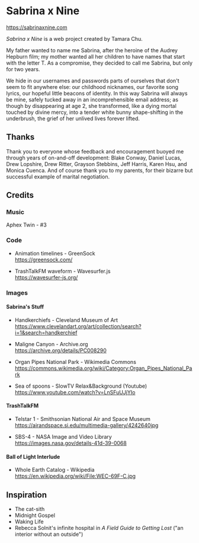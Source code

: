 # Sabrina x Nine

https://sabrinaxnine.com

_Sabrina x Nine_ is a web project created by Tamara Chu.

My father wanted to name me Sabrina, after the heroine of the Audrey Hepburn film; my mother wanted all her children to have names that start with the letter T. As a compromise, they decided to call me Sabrina, but only for two years.

We hide in our usernames and passwords parts of ourselves that don't seem to fit anywhere else: our childhood nicknames, our favorite song lyrics, our hopeful little beacons of identity. In this way Sabrina will always be mine, safely tucked away in an incomprehensible email address; as though by disappearing at age 2, she transformed, like a dying mortal touched by divine mercy, into a tender white bunny shape-shifting in the underbrush, the grief of her unlived lives forever lifted.

## Thanks

Thank you to everyone whose feedback and encouragement buoyed me through years of on-and-off development: Blake Conway, Daniel Lucas, Drew Lopshire, Drew Ritter, Grayson Stebbins, Jeff Harris, Karen Hsu, and Monica Cuenca. And of course thank you to my parents, for their bizarre but successful example of marital negotiation.

## Credits

### Music

Aphex Twin - #3

### Code

- Animation timelines - GreenSock<br />
https://greensock.com/

- TrashTalkFM waveform - Wavesurfer.js<br />
https://wavesurfer-js.org/

### Images

#### Sabrina's Stuff

- Handkerchiefs - Cleveland Museum of Art<br />
https://www.clevelandart.org/art/collection/search?i=1&search=handkerchief

- Maligne Canyon - Archive.org<br />
https://archive.org/details/PC008290

- Organ Pipes National Park - Wikimedia Commons<br />
https://commons.wikimedia.org/wiki/Category:Organ_Pipes_National_Park

- Sea of spoons - SlowTV Relax&Background (Youtube)<br />
https://www.youtube.com/watch?v=LnSFuUJjYIo

#### TrashTalkFM

- Telstar 1 - Smithsonian National Air and Space Museum<br />
https://airandspace.si.edu/multimedia-gallery/4242640jpg

- SBS-4 - NASA Image and Video Library<br />
https://images.nasa.gov/details-41d-39-0068

#### Ball of Light Interlude

- Whole Earth Catalog - Wikipedia<br />
https://en.wikipedia.org/wiki/File:WEC-69F-C.jpg

## Inspiration

- The cat-sith
- Midnight Gospel
- Waking Life
- Rebecca Solnit's infinite hospital in _A Field Guide to Getting Lost_ ("an interior without an outside")
